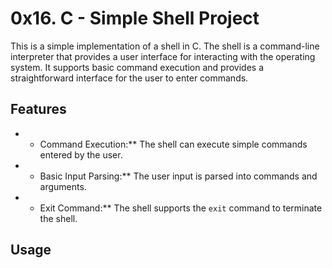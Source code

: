 # 0x16. C - Simple Shell Project
This is a simple implementation of a shell in C. The shell is a command-line interpreter that provides a user interface for interacting with the operating system. It supports basic command execution and provides a straightforward interface for the user to enter commands.

## Features
* - Command Execution:** The shell can execute simple commands entered by the user.
* - Basic Input Parsing:** The user input is parsed into commands and arguments.
* - Exit Command:** The shell supports the `exit` command to terminate the shell.

## Usage

